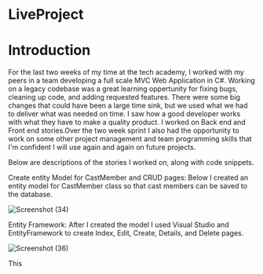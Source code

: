 # LiveProject

# Introduction

For the last two weeks of my time at the tech academy, I worked with my peers in a team developing a full scale MVC Web Application in C#. Working on a legacy codebase was a great learning oppertunity for fixing bugs, cleaning up code, and adding requested features. There were some big changes that could have been a large time sink, but we used what we had to deliver what was needed on time. I saw how a good developer works with what they have to make a quality product. I worked on Back end and Front end stories.Over the two week sprint I also had the opportunity to work on some other project management and team programming skills that I'm confident I will use again and again on future projects.

Below are descriptions of the stories I worked on, along with code snippets.

Create entity Model for CastMember and CRUD pages:
Below I created an entity model for CastMember class so that cast members can be saved to the database.

![Screenshot (34)](https://user-images.githubusercontent.com/93402961/174388559-fa054db5-c098-4e67-8af8-d1c7c5f9a0db.png)

Entity Framework:
After I created the model I used Visual Studio and EntityFramework to create Index, Edit, Create, Details, and Delete pages.

![Screenshot (36)](https://user-images.githubusercontent.com/93402961/174390764-61e30214-4f95-48cb-86cb-523f69aa1358.png)

This 
